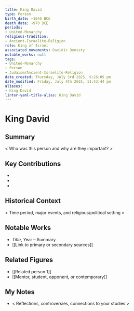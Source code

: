 ```yaml
---
title: King David
type: Person
birth_date: ~1040 BCE
death_date: ~970 BCE
periods:
- United-Monarchy
religious-tradition:
- Ancient-Israelite-Religion
role: King of Israel
associated_movements: Davidic Dynasty
notable_works: null
tags:
- United-Monarchy
- Person
- Judaism/Ancient-Israelite-Religion
date_created: Thursday, July 3rd 2025, 9:26:09 pm
date_modified: Friday, July 4th 2025, 11:43:44 pm
aliases:
- King David
linter-yaml-title-alias: King David
---
```


# King David

## Summary
< Who was this person and why are they important? >

## Key Contributions
- 
- 
- 

## Historical Context
< Time period, major events, and religious/political setting >

## Notable Works
- *Title*, Year – Summary
- [[Link to primary or secondary sources]]


## Related Figures
- [[Related person 1]]
- [[Mentor, student, opponent, or contemporary]]

## My Notes
- < Reflections, controversies, connections to your studies >
